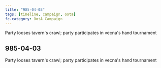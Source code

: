 ```yaml
---
title: "985-04-03"
tags: [timeline, campaign, oota]
fc-category: OotA Campaign
---
```

<span class='ob-timelines'
	data-date='985-04-03-00'
	data-title='Campaign: NAGA Adventures'
	data-class='orange'> Party looses tavern's crawl; party participates in vecna's hand tournament </span>
## 985-04-03
Party looses tavern's crawl; party participates in vecna's hand tournament
